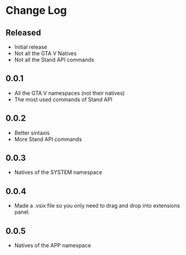# Change Log

## Released

- Initial release
- Not all the GTA V Natives
- Not all the Stand API commands

## 0.0.1

- All the GTA V namespaces (not their natives)
- The most used commands of Stand API

## 0.0.2

- Better sintaxis
- More Stand API commands

## 0.0.3

- Natives of the SYSTEM namespace

## 0.0.4

- Made a .vsix file so you only need to drag and drop into extensions panel.

## 0.0.5

- Natives of the APP namespace